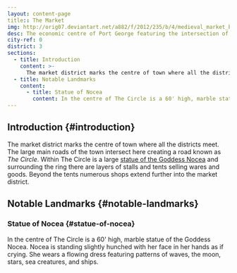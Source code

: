 ```yaml
---
layout: content-page
title:: The Market
img: http://orig07.deviantart.net/a882/f/2012/235/b/4/medieval_market_by_minnhagen-d5c4fb5.jpg
desc: The economic centre of Port George featuring the intersection of the city's main roads and numerous stalls and shops.
city-ref: 0
district: 3
sections:
  - title: Introduction
    content: >-
      The market district marks the centre of town where all the districts meet. The large main roads of the town intersect here creating a road known as *The Circle*. Within The Circle is a large [statue of the Goddess Nocea](#statue-of-nocea) and surrounding the ring there are layers of stalls and tents selling wares and goods. Beyond the tents numerous shops extend further into the market district.
  - title: Notable Landmarks
    content:
      - title: Statue of Nocea
        content: In the centre of The Circle is a 60' high, marble statue of the Goddess Nocea. Nocea is standing slightly hunched with her face in her hands as if crying. She wears a flowing dress featuring patterns of waves, the moon, stars, sea creatures, and ships.
---
```


## Introduction {#introduction}
The market district marks the centre of town where all the districts meet. The large main roads of the town intersect here creating a road known as *The Circle*. Within The Circle is a large [statue of the Goddess Nocea](#statue-of-nocea) and surrounding the ring there are layers of stalls and tents selling wares and goods. Beyond the tents numerous shops extend further into the market district.

## Notable Landmarks {#notable-landmarks}

### Statue of Nocea {#statue-of-nocea}
In the centre of The Circle is a 60' high, marble statue of the Goddess Nocea. Nocea is standing slightly hunched with her face in her hands as if crying. She wears a flowing dress featuring patterns of waves, the moon, stars, sea creatures, and ships.
